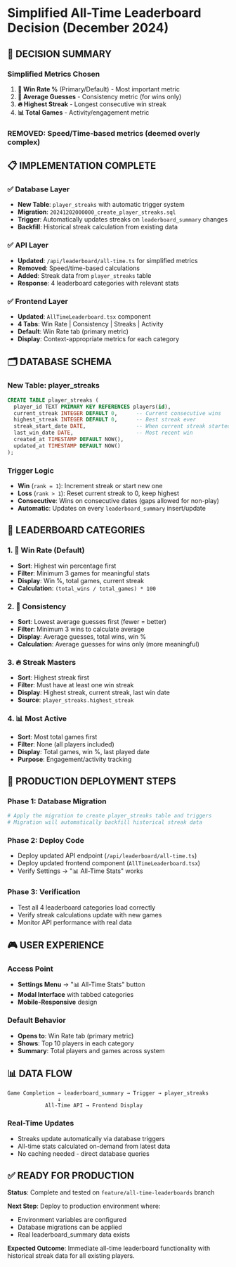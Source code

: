 # Simplified All-Time Leaderboard Decision (December 2024)

## 🎯 **DECISION SUMMARY**

### **Simplified Metrics Chosen**
1. **🥇 Win Rate %** (Primary/Default) - Most important metric
2. **🎯 Average Guesses** - Consistency metric (for wins only)  
3. **🔥 Highest Streak** - Longest consecutive win streak
4. **📊 Total Games** - Activity/engagement metric

### **REMOVED**: Speed/Time-based metrics (deemed overly complex)

## 📋 **IMPLEMENTATION COMPLETE**

### ✅ **Database Layer**
- **New Table**: `player_streaks` with automatic trigger system
- **Migration**: `20241202000000_create_player_streaks.sql` 
- **Trigger**: Automatically updates streaks on `leaderboard_summary` changes
- **Backfill**: Historical streak calculation from existing data

### ✅ **API Layer** 
- **Updated**: `/api/leaderboard/all-time.ts` for simplified metrics
- **Removed**: Speed/time-based calculations
- **Added**: Streak data from `player_streaks` table
- **Response**: 4 leaderboard categories with relevant stats

### ✅ **Frontend Layer**
- **Updated**: `AllTimeLeaderboard.tsx` component
- **4 Tabs**: Win Rate | Consistency | Streaks | Activity
- **Default**: Win Rate tab (primary metric)
- **Display**: Context-appropriate metrics for each category

## 🗂️ **DATABASE SCHEMA**

### **New Table: player_streaks**
```sql
CREATE TABLE player_streaks (
  player_id TEXT PRIMARY KEY REFERENCES players(id),
  current_streak INTEGER DEFAULT 0,      -- Current consecutive wins
  highest_streak INTEGER DEFAULT 0,      -- Best streak ever
  streak_start_date DATE,                -- When current streak started
  last_win_date DATE,                    -- Most recent win
  created_at TIMESTAMP DEFAULT NOW(),
  updated_at TIMESTAMP DEFAULT NOW()
);
```

### **Trigger Logic**
- **Win** (`rank = 1`): Increment streak or start new one
- **Loss** (`rank > 1`): Reset current streak to 0, keep highest
- **Consecutive**: Wins on consecutive dates (gaps allowed for non-play)
- **Automatic**: Updates on every `leaderboard_summary` insert/update

## 🔢 **LEADERBOARD CATEGORIES**

### **1. 🥇 Win Rate (Default)**
- **Sort**: Highest win percentage first
- **Filter**: Minimum 3 games for meaningful stats
- **Display**: Win %, total games, current streak
- **Calculation**: `(total_wins / total_games) * 100`

### **2. 🎯 Consistency** 
- **Sort**: Lowest average guesses first (fewer = better)
- **Filter**: Minimum 3 wins to calculate average
- **Display**: Average guesses, total wins, win %
- **Calculation**: Average guesses for wins only (more meaningful)

### **3. 🔥 Streak Masters**
- **Sort**: Highest streak first
- **Filter**: Must have at least one win streak
- **Display**: Highest streak, current streak, last win date
- **Source**: `player_streaks.highest_streak`

### **4. 📊 Most Active**
- **Sort**: Most total games first  
- **Filter**: None (all players included)
- **Display**: Total games, win %, last played date
- **Purpose**: Engagement/activity tracking

## 🚀 **PRODUCTION DEPLOYMENT STEPS**

### **Phase 1: Database Migration**
```bash
# Apply the migration to create player_streaks table and triggers
# Migration will automatically backfill historical streak data
```

### **Phase 2: Deploy Code**
- Deploy updated API endpoint (`/api/leaderboard/all-time.ts`)
- Deploy updated frontend component (`AllTimeLeaderboard.tsx`) 
- Verify Settings → "📊 All-Time Stats" works

### **Phase 3: Verification**
- Test all 4 leaderboard categories load correctly
- Verify streak calculations update with new games
- Monitor API performance with real data

## 🎮 **USER EXPERIENCE**

### **Access Point**
- **Settings Menu** → "📊 All-Time Stats" button
- **Modal Interface** with tabbed categories
- **Mobile-Responsive** design

### **Default Behavior**
- **Opens to**: Win Rate tab (primary metric)
- **Shows**: Top 10 players in each category
- **Summary**: Total players and games across system

## 📊 **DATA FLOW**

```
Game Completion → leaderboard_summary → Trigger → player_streaks
                ↓
            All-Time API → Frontend Display
```

### **Real-Time Updates**
- Streaks update automatically via database triggers
- All-time stats calculated on-demand from latest data
- No caching needed - direct database queries

## ✅ **READY FOR PRODUCTION**

**Status**: Complete and tested on `feature/all-time-leaderboards` branch

**Next Step**: Deploy to production environment where:
- Environment variables are configured
- Database migrations can be applied  
- Real leaderboard_summary data exists

**Expected Outcome**: Immediate all-time leaderboard functionality with historical streak data for all existing players. 